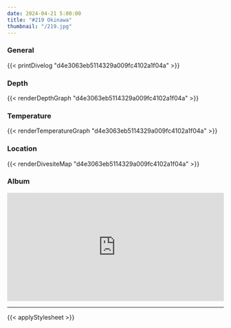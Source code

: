 ```yaml
---
date: 2024-04-21 5:00:00
title: "#219 Okinawa"
thumbnail: "/219.jpg"
---
```


### General

{{< printDivelog "d4e3063eb5114329a009fc4102a1f04a" >}}

### Depth

{{< renderDepthGraph "d4e3063eb5114329a009fc4102a1f04a" >}}

### Temperature

{{< renderTemperatureGraph "d4e3063eb5114329a009fc4102a1f04a" >}}

### Location

{{< renderDivesiteMap "d4e3063eb5114329a009fc4102a1f04a" >}}

### Album

<div class='lr_embed' style='position: relative; padding-bottom: 50%; height: 0; overflow: hidden;'><iframe id='iframe' src='https://lightroom.adobe.com/embed/shares/48aac323364f4a1b82273a798e9f0d89/slideshow?background_color=%232D2D2D&color=%23999999' frameborder='0'style='width:100%; height:100%; position: absolute; top:0; left:0;' ></iframe></div>

---

{{< applyStylesheet >}}
